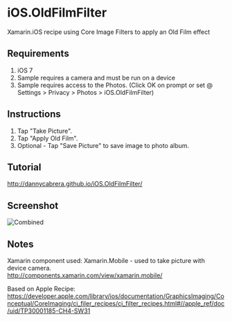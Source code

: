 iOS.OldFilmFilter
=================

Xamarin.iOS recipe using Core Image Filters to apply an Old Film effect

Requirements
-------
1. iOS 7
1. Sample requires a camera and must be run on a device
2. Sample requires access to the Photos. (Click OK on prompt or set @ Settings > Privacy > Photos > iOS.OldFilmFilter)

Instructions
-------
1. Tap "Take Picture".
2. Tap "Apply Old Film".
3. Optional - Tap "Save Picture" to save image to photo album.

Tutorial
-------
http://dannycabrera.github.io/iOS.OldFilmFilter/

Screenshot
-------
![Combined](Screenshots/CombinedScreenshot.png)

Notes
-------
Xamarin component used: Xamarin.Mobile - used to take picture with device camera.<br/>
http://components.xamarin.com/view/xamarin.mobile/

Based on Apple Recipe:<br/>
https://developer.apple.com/library/ios/documentation/GraphicsImaging/Conceptual/CoreImaging/ci_filer_recipes/ci_filter_recipes.html#//apple_ref/doc/uid/TP30001185-CH4-SW31

